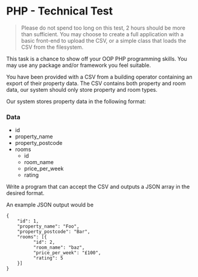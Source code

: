 # PHP - Technical Test

> Please do not spend too long on this test, 2 hours should be more than sufficient. You may
choose to create a full application with a basic front-end to upload the CSV, or a simple class
that loads the CSV from the filesystem.
>

This task is a chance to show off your OOP PHP programming skills. You may use any package and/or framework you feel suitable.

You have been provided with a CSV from a building operator containing an export of their
property data. The CSV contains both property and room data, our system should only store property and room types. 

Our system stores property data in the following format:

### Data

- id
- property_name
- property_postcode
- rooms
    - id
    - room_name
    - price_per_week
    - rating

Write a program that can accept the CSV and outputs a JSON array in the desired format. 


An example JSON output would be

```
{
	"id": 1,
	"property_name": "Foo",
	"property_postcode": "Bar",
	"rooms": [{
          "id": 2,
          "room_name": "baz",
          "price_per_week": "£100",
          "rating": 5
	}]
}
```
